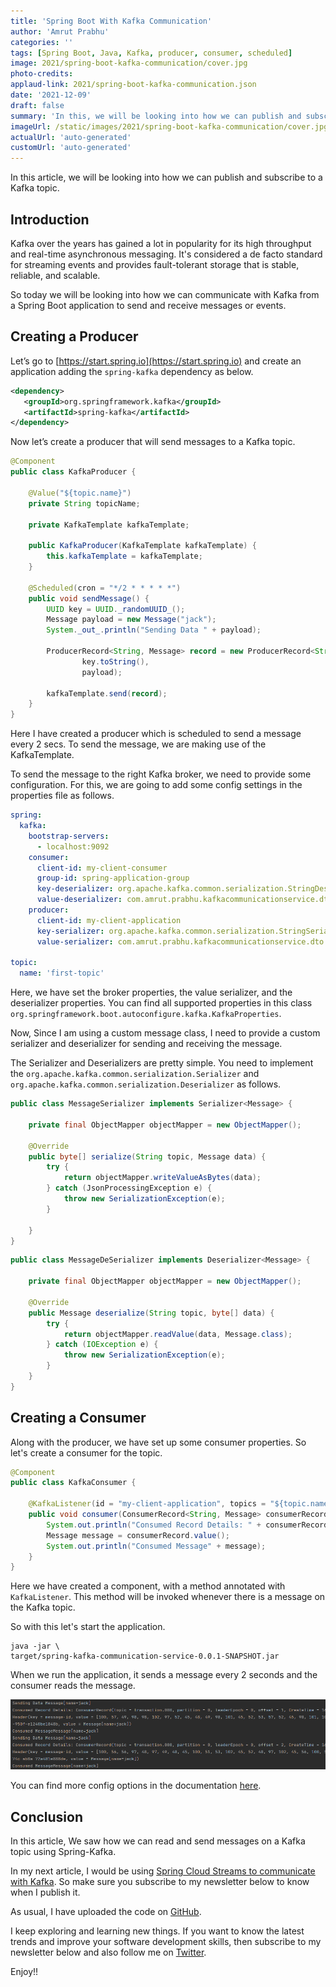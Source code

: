 ```yaml
---
title: 'Spring Boot With Kafka Communication'
author: 'Amrut Prabhu'
categories: ''
tags: [Spring Boot, Java, Kafka, producer, consumer, scheduled]
image: 2021/spring-boot-kafka-communication/cover.jpg
photo-credits:
applaud-link: 2021/spring-boot-kafka-communication.json
date: '2021-12-09'
draft: false
summary: 'In this, we will be looking into how we can publish and subscribe to a Kafka topic using Spring Kafka'
imageUrl: /static/images/2021/spring-boot-kafka-communication/cover.jpg
actualUrl: 'auto-generated'
customUrl: 'auto-generated'
---
```


In this article, we will be looking into how we can publish and subscribe to a Kafka topic.

## Introduction

Kafka over the years has gained a lot in popularity for its high throughput and real-time asynchronous messaging. It's considered a de facto standard for streaming events and provides fault-tolerant storage that is stable, reliable, and scalable.

So today we will be looking into how we can communicate with Kafka from a Spring Boot application to send and receive messages or events.

## Creating a Producer

Let’s go to [https://start.spring.io](https://start.spring.io) and create an application adding the `spring-kafka` dependency as below.

```xml
<dependency>
   <groupId>org.springframework.kafka</groupId>
   <artifactId>spring-kafka</artifactId>
</dependency>
```

Now let’s create a producer that will send messages to a Kafka topic.

```java
@Component
public class KafkaProducer {

    @Value("${topic.name}")
    private String topicName;

    private KafkaTemplate kafkaTemplate;

    public KafkaProducer(KafkaTemplate kafkaTemplate) {
        this.kafkaTemplate = kafkaTemplate;
    }

    @Scheduled(cron = "*/2 * * * * *")
    public void sendMessage() {
        UUID key = UUID._randomUUID_();
        Message payload = new Message("jack");
        System._out_.println("Sending Data " + payload);

        ProducerRecord<String, Message> record = new ProducerRecord<String, Message>(topicName,
                key.toString(),
                payload);

        kafkaTemplate.send(record);
    }
}
```

Here I have created a producer which is scheduled to send a message every 2 secs. To send the message, we are making use of the KafkaTemplate.

To send the message to the right Kafka broker, we need to provide some configuration. For this, we are going to add some config settings in the properties file as follows.

```yaml
spring:
  kafka:
    bootstrap-servers:
      - localhost:9092
    consumer:
      client-id: my-client-consumer
      group-id: spring-application-group
      key-deserializer: org.apache.kafka.common.serialization.StringDeserializer
      value-deserializer: com.amrut.prabhu.kafkacommunicationservice.dto.converters.MessageDeSerializer
    producer:
      client-id: my-client-application
      key-serializer: org.apache.kafka.common.serialization.StringSerializer
      value-serializer: com.amrut.prabhu.kafkacommunicationservice.dto.converters.MessageSerializer

topic:
  name: 'first-topic'
```

Here, we have set the broker properties, the value serializer, and the deserializer properties. You can find all supported properties in this class `org.springframework.boot.autoconfigure.kafka.KafkaProperties`.

Now, Since I am using a custom message class, I need to provide a custom serializer and deserializer for sending and receiving the message.

The Serializer and Deserializers are pretty simple. You need to implement the `org.apache.kafka.common.serialization.Serializer` and `org.apache.kafka.common.serialization.Deserializer` as follows.

```java
public class MessageSerializer implements Serializer<Message> {

    private final ObjectMapper objectMapper = new ObjectMapper();

    @Override
    public byte[] serialize(String topic, Message data) {
        try {
            return objectMapper.writeValueAsBytes(data);
        } catch (JsonProcessingException e) {
            throw new SerializationException(e);
        }

    }
}
```

```java
public class MessageDeSerializer implements Deserializer<Message> {

    private final ObjectMapper objectMapper = new ObjectMapper();

    @Override
    public Message deserialize(String topic, byte[] data) {
        try {
            return objectMapper.readValue(data, Message.class);
        } catch (IOException e) {
            throw new SerializationException(e);
        }
    }
}
```

## Creating a Consumer

Along with the producer, we have set up some consumer properties. So let's create a consumer for the topic.

```java
@Component
public class KafkaConsumer {

    @KafkaListener(id = "my-client-application", topics = "${topic.name}")
    public void consumer(ConsumerRecord<String, Message> consumerRecord) {
        System.out.println("Consumed Record Details: " + consumerRecord);
        Message message = consumerRecord.value();
        System.out.println("Consumed Message" + message);
    }
}
```

Here we have created a component, with a method annotated with `KafkaListener`. This method will be invoked whenever there is a message on the Kafka topic.

So with this let's start the application.

```shell
java -jar \
target/spring-kafka-communication-service-0.0.1-SNAPSHOT.jar
```

When we run the application, it sends a message every 2 seconds and the consumer reads the message.

![Spring Kafka Integration](/static/images/2021/spring-boot-kafka-communication/spring-kafka-integration.png)

You can find more config options in the documentation [here](https://docs.spring.io/spring-kafka/docs/current/reference/html/#container-props).

## Conclusion

In this article, We saw how we can read and send messages on a Kafka topic using Spring-Kafka.

In my next article, I would be using [Spring Cloud Streams to communicate with Kafka](https://refactorfirst.com/spring-cloud-stream-with-kafka-communication). So make sure you subscribe to my newsletter below to know when I publish it.

As usual, I have uploaded the code on [GitHub](https://github.com/amrutprabhu/kafka-workouts/tree/master/spring-kafka-communication-service).

I keep exploring and learning new things. If you want to know the latest trends and improve your software development skills, then subscribe to my newsletter below and also follow me on [Twitter](https://twitter.com/amrutprabhu42).

Enjoy!!
